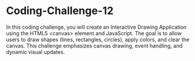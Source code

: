 # Coding-Challenge-12
In this coding challenge, you will create an Interactive Drawing Application using the HTML5 &lt;canvas> element and JavaScript. The goal is to allow users to draw shapes (lines, rectangles, circles), apply colors, and clear the canvas. This challenge emphasizes canvas drawing, event handling, and dynamic visual updates.
